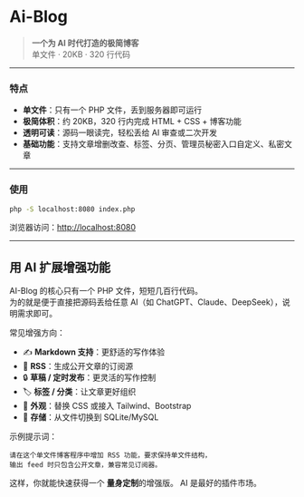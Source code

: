 # Ai-Blog

> **一个为 AI 时代打造的极简博客**  
> 单文件 · 20KB · 320 行代码

---

### 特点
- **单文件**：只有一个 PHP 文件，丢到服务器即可运行
- **极简体积**：约 20KB，320 行内完成 HTML + CSS + 博客功能
- **透明可读**：源码一眼读完，轻松丢给 AI 审查或二次开发
- **基础功能**：支持文章增删改查、标签、分页、管理员秘密入口自定义、私密文章

---

### 使用
```bash
php -S localhost:8080 index.php
```
浏览器访问：<http://localhost:8080>

---


## 用 AI 扩展增强功能

AI-Blog 的核心只有一个 PHP 文件，短短几百行代码。  
为的就是便于直接把源码丢给任意 AI（如 ChatGPT、Claude、DeepSeek），说明需求即可。

常见增强方向：

* ✍️ **Markdown 支持**：更舒适的写作体验
* 📰 **RSS**：生成公开文章的订阅源
* 🔒 **草稿 / 定时发布**：更灵活的写作控制
* 🏷️ **标签 / 分类**：让文章更好组织
* 🎨 **外观**：替换 CSS 或接入 Tailwind、Bootstrap
* 🔌 **存储**：从文件切换到 SQLite/MySQL

示例提示词：

```
请在这个单文件博客程序中增加 RSS 功能，要求保持单文件结构，
输出 feed 时只包含公开文章，兼容常见订阅器。
```

这样，你就能快速获得一个 **量身定制**的增强版。
AI 是最好的插件市场。

